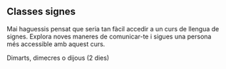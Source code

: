 ## Classes signes

Mai haguessis pensat que seria tan fàcil accedir a un curs de llengua de signes. Explora noves maneres de comunicar-te i sigues una persona més accessible amb aquest curs.

Dimarts, dimecres o dijous (2 dies)
